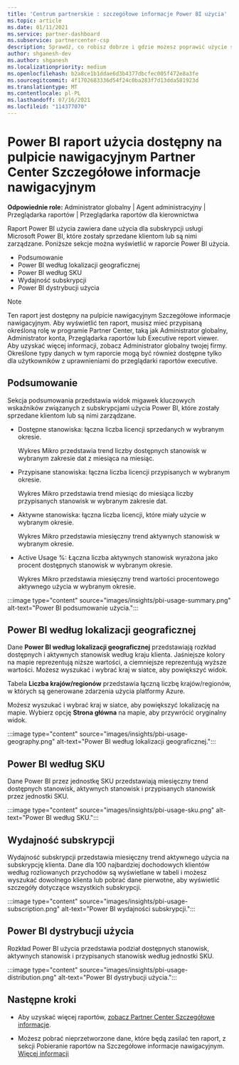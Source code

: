 ```yaml
---
title: 'Centrum partnerskie : szczegółowe informacje Power BI użycia'
ms.topic: article
ms.date: 01/11/2021
ms.service: partner-dashboard
ms.subservice: partnercenter-csp
description: Sprawdź, co robisz dobrze i gdzie możesz poprawić użycie subskrypcji Power BI sprzedaży lub zarządzania nimi dla klientów.
author: shganesh-dev
ms.author: shganesh
ms.localizationpriority: medium
ms.openlocfilehash: b2a8ce1b1ddae6d3b4377dbcfec005f472e8a3fe
ms.sourcegitcommit: 4f1702683336d54f24c0ba283f7d13dda581923d
ms.translationtype: MT
ms.contentlocale: pl-PL
ms.lasthandoff: 07/16/2021
ms.locfileid: "114377070"
---
```

# <a name="power-bi-usage-report-available-from-the-partner-center-insights-dashboard"></a>Power BI raport użycia dostępny na pulpicie nawigacyjnym Partner Center Szczegółowe informacje nawigacyjnym

**Odpowiednie role:** Administrator globalny | Agent administracyjny | Przeglądarka raportów | Przeglądarka raportów dla kierownictwa

Raport Power BI użycia zawiera dane użycia dla subskrypcji usługi Microsoft Power BI, które zostały sprzedane klientom lub są nimi zarządzane. Poniższe sekcje można wyświetlić w raporcie Power BI użycia.

- Podsumowanie
- Power BI według lokalizacji geograficznej
- Power BI według SKU
- Wydajność subskrypcji
- Power BI dystrybucji użycia

 > [!NOTE]
 > Ten raport jest dostępny na pulpicie nawigacyjnym Szczegółowe informacje nawigacyjnym. Aby wyświetlić ten raport, musisz mieć przypisaną określoną rolę w programie Partner Center, taką jak Administrator globalny, Administrator konta, Przeglądarka raportów lub Executive report viewer. Aby uzyskać więcej informacji, zobacz Administrator globalny twojej firmy. Określone typy danych w tym raporcie mogą być również dostępne tylko dla użytkowników z uprawnieniami do przeglądarki raportów executive.

## <a name="summary"></a>Podsumowanie

Sekcja podsumowania przedstawia widok migawek kluczowych wskaźników związanych z subskrypcjami użycia Power BI, które zostały sprzedane klientom lub są nimi zarządzane. 

- Dostępne stanowiska: łączna liczba licencji sprzedanych w wybranym okresie.

   Wykres Mikro przedstawia trend liczby dostępnych stanowisk w wybranym zakresie dat z miesiąca na miesiąc.

- Przypisane stanowiska: łączna liczba licencji przypisanych w wybranym okresie.

   Wykres Mikro przedstawia trend miesiąc do miesiąca liczby przypisanych stanowisk w wybranym zakresie dat.

- Aktywne stanowiska: łączna liczba licencji, które miały użycie w wybranym okresie. 

   Wykres Mikro przedstawia miesięczny trend aktywnych stanowisk w wybranym okresie.

- Active Usage %: Łączna liczba aktywnych stanowisk wyrażona jako procent dostępnych stanowisk w wybranym okresie. 

   Wykres Mikro przedstawia miesięczny trend wartości procentowego aktywnego użycia w wybranym okresie.

:::image type="content" source="images/insights/pbi-usage-summary.png" alt-text="Power BI podsumowanie użycia.":::

## <a name="power-bi-usage-by-geography"></a>Power BI według lokalizacji geograficznej

Dane **Power BI według lokalizacji geograficznej** przedstawiają rozkład dostępnych i aktywnych stanowisk według kraju klienta. Jaśniejsze kolory na mapie reprezentują niższe wartości, a ciemniejsze reprezentują wyższe wartości. Możesz wyszukać i wybrać kraj w siatce, aby powiększyć widok.

Tabela **Liczba krajów/regionów** przedstawia łączną liczbę krajów/regionów, w których są generowane zdarzenia użycia platformy Azure.

Możesz wyszukać i wybrać kraj w siatce, aby powiększyć lokalizację na mapie. Wybierz opcję **Strona główna** na mapie, aby przywrócić oryginalny widok.

:::image type="content" source="images/insights/pbi-usage-geography.png" alt-text="Power BI według lokalizacji geograficznej.":::

## <a name="power-bi-usage-by-sku"></a>Power BI według SKU

Dane Power BI przez jednostkę SKU przedstawiają miesięczny trend dostępnych stanowisk, aktywnych stanowisk i przypisanych stanowisk przez jednostki SKU.

:::image type="content" source="images/insights/pbi-usage-sku.png" alt-text="Power BI według SKU.":::

## <a name="subscriptions-performance"></a>Wydajność subskrypcji

Wydajność subskrypcji przedstawia miesięczny trend aktywnego użycia na subskrypcję klienta. Dane dla 100 najbardziej dochodowych klientów według rozliowanych przychodów są wyświetlane w tabeli i możesz wyszukać dowolnego klienta lub pobrać dane pierwotne, aby wyświetlić szczegóły dotyczące wszystkich subskrypcji.

:::image type="content" source="images/insights/pbi-usage-subscription.png" alt-text="Power BI wydajności subskrypcji.":::

## <a name="power-bi-usage-distribution"></a>Power BI dystrybucji użycia

Rozkład Power BI użycia przedstawia podział dostępnych stanowisk, aktywnych stanowisk i przypisanych stanowisk według jednostki SKU.

:::image type="content" source="images/insights/pbi-usage-distribution.png" alt-text="Power BI dystrybucji użycia.":::

## <a name="next-steps"></a>Następne kroki

- Aby uzyskać więcej raportów, [zobacz Partner Center Szczegółowe informacje](partner-center-insights.md).

- Możesz pobrać nieprzetworzone dane, które będą zasilać ten raport, z sekcji Pobieranie raportów na Szczegółowe informacje nawigacyjnym. [Więcej informacji](insights-download-reports.md) 
